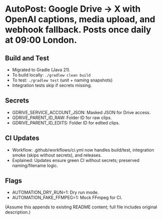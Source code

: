 # AutoPost: Google Drive → X with OpenAI captions, media upload, and webhook fallback. Posts once daily at 09:00 London.

## Build and Test
- Migrated to Gradle (Java 21).
- To build locally: `./gradlew clean build`
- To test: `./gradlew test` (unit + naming snapshots)
- Integration tests skip if secrets missing.

## Secrets
- GDRIVE_SERVICE_ACCOUNT_JSON: Masked JSON for Drive access.
- GDRIVE_PARENT_ID_RAW: Folder ID for raw clips.
- GDRIVE_PARENT_ID_EDITS: Folder ID for edited clips.

## CI Updates
- Workflow: .github/workflows/ci.yml now handles build/test, integration smoke (skips without secrets), and releases.
- Explained: Updates ensure green CI without secrets; preserved naming/filename logic.

## Flags
- AUTOMATION_DRY_RUN=1: Dry run mode.
- AUTOMATION_FAKE_FFMPEG=1: Mock FFmpeg for CI.

(Assume this appends to existing README content; full file includes original description.)







